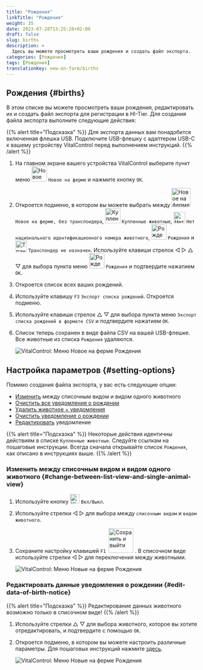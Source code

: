 ```yaml
---
title: "Рождения"
linkTitle: "Рождения"
weight: 35
date: 2023-07-28T13:25:28+02:00
draft: false
slug: births
description: >
  Здесь вы можете просмотреть ваши рождения и создать файл экспорта.
categories: [Рождения]
tags: [Рождения]
translationKey: new-on-farm/births
---
```

## Рождения {#births}

В этом списке вы можете просмотреть ваши рождения, редактировать их и создать файл экспорта для регистрации в HI-Tier. Для создания файла экспорта выполните следующие действия:

{{% alert title="Подсказка" %}}
Для экспорта данных вам понадобится включенная флешка USB. Подключите USB-флешку с адаптером USB-C к вашему устройству VitalControl перед выполнением инструкций.
{{% /alert %}}

1. На главном экране вашего устройства VitalControl выберите пункт меню <img src="/icons/main/new-on-farm.svg" width="40" align="bottom" alt="Новое на ферме" /> `Новое на ферме` и нажмите кнопку `OK`.

2. Откроется подменю, в котором вы можете выбрать между <img src="/icons/registration/new-on-farm-no-transponder.svg" width="50" align="bottom" alt="Новое на ферме, без транспондера" /> `Новое на ферме, без транспондера`, <img src="/icons/main/new-on-farm.svg" width="40" align="bottom" alt="Купленные животные" /> `Купленные животные`, <img src="/icons/registration/no-eartag-number.svg" width="30" align="bottom" alt="Нет национального идентификационного номера животного" /> `Нет национального идентификационного номера животного`, <img src="/icons/main/births.svg" width="40" align="bottom" alt="Рождения" /> `Рождения` и <img src="/icons/registration/no-transponder.svg" width="30" align="bottom" alt="Транспондер не назначен" /> `Транспондер не назначен`. Используйте клавиши стрелок ◁ ▷ △ ▽ для выбора пункта меню <img src="/icons/main/births.svg" width="40" align="bottom" alt="Рождения" /> `Рождения` и подтвердите нажатием `OK`.

3. Откроется список всех ваших рождений.

4. Используйте клавишу `F3` `Экспорт списка рождений`. Откроется подменю.

5. Используйте клавиши стрелок △ ▽ для выбора пункта меню `Экспорт списка рождений в формате CSV` и подтвердите нажатием `OK`.

6. Список теперь сохранен в виде файла CSV на вашей USB-флешке. Все животные из списка `Рождения` удаляются.

    ![VitalControl: Меню Новое на ферме Рождения](../images/births.png "Рождения")

## Настройка параметров {#setting-options}

Помимо создания файла экспорта, у вас есть следующие опции:

- [Изменить](#change-between-list-view-and-single-animal-view) между списочным видом и видом одного животного
- [Очистить все уведомления о рождении](../purchased-animals/#clear-all-purchase-notices)
- [Удалить животное + уведомления](../purchased-animals/#delete-animal--purchase-notice)
- [Очистить уведомление о рождении](../purchased-animals/#clear-notice-of-purchase)
- [Редактировать](#edit-data-of-birth-notice) уведомление

{{% alert title="Подсказка" %}}
Некоторые действия идентичны действиям в списке `Купленные животные`. Следуйте ссылкам на пошаговые инструкции. Всегда сначала открывайте список `Рождения`, как описано в инструкциях выше.
{{% /alert %}}

### Изменить между списочным видом и видом одного животного {#change-between-list-view-and-single-animal-view}

1. Используйте кнопку <img src="/icons/gear.svg" width="25" align="bottom" alt="Шестеренка" /> `Вкл/Выкл`.

2. Используйте стрелки ◁ ▷ для выбора между `списочным видом` и `видом животного`.

3. Сохраните настройку клавишей `F1` &nbsp;<img src="/icons/footer/save_exit.svg" width="65" align="bottom" alt="Сохранить и выйти" />&nbsp;. В списочном виде используйте стрелки ◁ ▷ для переключения между животными.

    ![VitalControl: Меню Новые на ферме Рождения](../images/change.png "Изменить между списочным видом и видом одного животного")

### Редактировать данные уведомления о рождении {#edit-data-of-birth-notice}

{{% alert title="Подсказка" %}}
Редактирование данных животного возможно только в списочном виде!
{{% /alert %}}

1. Используйте стрелки △ ▽ для выбора животного, которое вы хотите отредактировать, и подтвердите с помощью `OK`.

2. Откроется подменю, в котором вы можете настроить различные параметры. Для пошаговых инструкций нажмите [здесь](/ru/docs/new/calving/).

    ![VitalControl: Меню Новые на ферме Рождения](../images/edit2.png "Редактировать уведомление о рождении")
